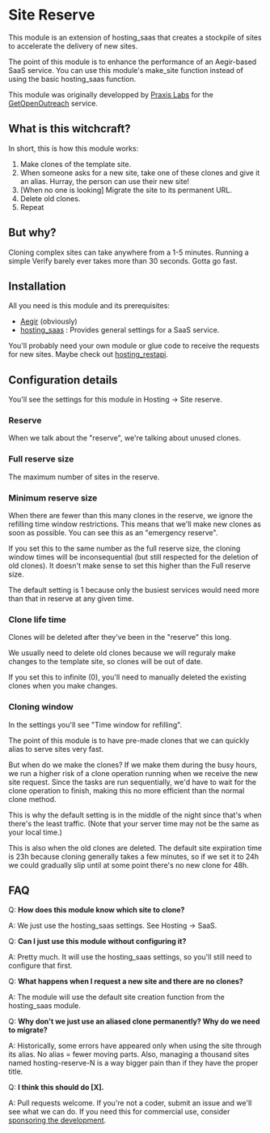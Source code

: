 # Site Reserve

This module is an extension of hosting\_saas that creates a stockpile of sites to accelerate the delivery of new sites.

The point of this module is to enhance the performance of an Aegir-based SaaS service. You can use this module's make\_site function instead of using the basic hosting\_saas function.

This module was originally developped by [Praxis Labs](http://praxis.coop) for the [GetOpenOutreach](http://getopenoutreach.com) service.

## What is this witchcraft?

In short, this is how this module works:

1. Make clones of the template site.
2. When someone asks for a new site, take one of these clones and give it an alias. Hurray, the person can use their new site!
3. [When no one is looking] Migrate the site to its permanent URL.
4. Delete old clones.
5. Repeat

## But why?

Cloning complex sites can take anywhere from a 1-5 minutes. Running a simple Verify barely ever takes more than 30 seconds. Gotta go fast.

## Installation

All you need is this module and its prerequisites:

* [Aegir](http://aegirproject.org) (obviously)
* [hosting\_saas](https://drupal.org/project/hosting_saas) : Provides general settings for a SaaS service.

You'll probably need your own module or glue code to receive the requests for new sites. Maybe check out [hosting\_restapi](https://github.com/coopsymbiotic/hosting_restapi).

## Configuration details

You'll see the settings for this module in Hosting -> Site reserve.

### Reserve

When we talk about the "reserve", we're talking about unused clones.

### Full reserve size

The maximum number of sites in the reserve.

### Minimum reserve size

When there are fewer than this many clones in the reserve, we ignore the refilling time window restrictions. This means that we'll make new clones as soon as possible. You can see this as an "emergency reserve".

If you set this to the same number as the full reserve size, the cloning window times will be inconsequential (but still respected for the deletion of old clones). It doesn't make sense to set this higher than the Full reserve size.

The default setting is 1 because only the busiest services would need more than that in reserve at any given time.

### Clone life time

Clones will be deleted after they've been in the "reserve" this long.

We usually need to delete old clones because we will reguraly make changes to the template site, so clones will be out of date.

If you set this to infinite (0), you'll need to manually deleted the existing clones when you make changes.

### Cloning window

In the settings you'll see "Time window for refilling".

The point of this module is to have pre-made clones that we can quickly alias to serve sites very fast.

But when do we make the clones? If we make them during the busy hours, we run a higher risk of a clone operation running when we receive the new site request. Since the tasks are run sequentially, we'd have to wait for the clone operation to finish, making this no more efficient than the normal clone method.

This is why the default setting is in the middle of the night since that's when there's the least traffic. (Note that your server time may not be the same as your local time.)

This is also when the old clones are deleted. The default site expiration time is 23h because cloning generally takes a few minutes, so if we set it to 24h we could gradually slip until at some point there's no new clone for 48h.

## FAQ

Q: **How does this module know which site to clone?**

A: We just use the hosting\_saas settings. See Hosting -> SaaS.

Q: **Can I just use this module without configuring it?**

A: Pretty much. It will use the hosting\_saas settings, so you'll still need to configure that first.

Q: **What happens when I request a new site and there are no clones?**

A: The module will use the default site creation function from the hosting\_saas module.

Q: **Why don't we just use an aliased clone permanently? Why do we need to migrate?**

A: Historically, some errors have appeared only when using the site through its alias. No alias = fewer moving parts. Also, managing a thousand sites named hosting-reserve-N is a way bigger pain than if they have the proper title.

Q: **I think this should do [X].**

A: Pull requests welcome. If you're not a coder, submit an issue and we'll see what we can do. If you need this for commercial use, consider [sponsoring the development](http://praxis.coop/en/contact).
